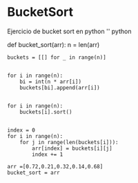# BucketSort

Ejercicio de bucket sort en python 
'' python 

def bucket_sort(arr):
    n = len(arr)
    
    buckets = [[] for _ in range(n)]

    
    for i in range(n):
        bi = int(n * arr[i])  
        buckets[bi].append(arr[i])

    
    for i in range(n):
        buckets[i].sort()

    
    index = 0
    for i in range(n):
        for j in range(len(buckets[i])):
            arr[index] = buckets[i][j]
            index += 1

    arr =[0.72,0.21,0.32,0.14,0.68]
    bucket_sort = arr
